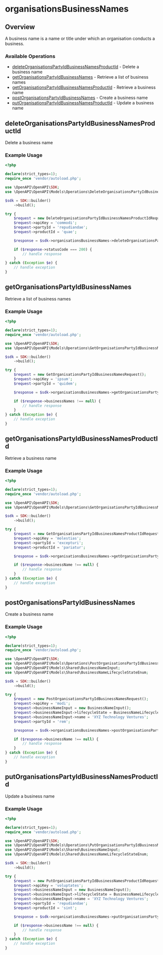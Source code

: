 # organisationsBusinessNames

## Overview

A business name is a name or title under which an organisation conducts a business.


### Available Operations

* [deleteOrganisationsPartyIdBusinessNamesProductId](#deleteorganisationspartyidbusinessnamesproductid) - Delete a business name
* [getOrganisationsPartyIdBusinessNames](#getorganisationspartyidbusinessnames) - Retrieve a list of business names
* [getOrganisationsPartyIdBusinessNamesProductId](#getorganisationspartyidbusinessnamesproductid) - Retrieve a business name
* [postOrganisationsPartyIdBusinessNames](#postorganisationspartyidbusinessnames) - Create a business name
* [putOrganisationsPartyIdBusinessNamesProductId](#putorganisationspartyidbusinessnamesproductid) - Update a business name

## deleteOrganisationsPartyIdBusinessNamesProductId

Delete a business name


### Example Usage

```php
<?php

declare(strict_types=1);
require_once 'vendor/autoload.php';

use \OpenAPI\OpenAPI\SDK;
use \OpenAPI\OpenAPI\Models\Operations\DeleteOrganisationsPartyIdBusinessNamesProductIdRequest;

$sdk = SDK::builder()
    ->build();

try {
    $request = new DeleteOrganisationsPartyIdBusinessNamesProductIdRequest();
    $request->apiKey = 'commodi';
    $request->partyId = 'repudiandae';
    $request->productId = 'quae';

    $response = $sdk->organisationsBusinessNames->deleteOrganisationsPartyIdBusinessNamesProductId($request);

    if ($response->statusCode === 200) {
        // handle response
    }
} catch (Exception $e) {
    // handle exception
}
```

## getOrganisationsPartyIdBusinessNames

Retrieve a list of business names

### Example Usage

```php
<?php

declare(strict_types=1);
require_once 'vendor/autoload.php';

use \OpenAPI\OpenAPI\SDK;
use \OpenAPI\OpenAPI\Models\Operations\GetOrganisationsPartyIdBusinessNamesRequest;

$sdk = SDK::builder()
    ->build();

try {
    $request = new GetOrganisationsPartyIdBusinessNamesRequest();
    $request->apiKey = 'ipsum';
    $request->partyId = 'quidem';

    $response = $sdk->organisationsBusinessNames->getOrganisationsPartyIdBusinessNames($request);

    if ($response->businessNames !== null) {
        // handle response
    }
} catch (Exception $e) {
    // handle exception
}
```

## getOrganisationsPartyIdBusinessNamesProductId

Retrieve a business name


### Example Usage

```php
<?php

declare(strict_types=1);
require_once 'vendor/autoload.php';

use \OpenAPI\OpenAPI\SDK;
use \OpenAPI\OpenAPI\Models\Operations\GetOrganisationsPartyIdBusinessNamesProductIdRequest;

$sdk = SDK::builder()
    ->build();

try {
    $request = new GetOrganisationsPartyIdBusinessNamesProductIdRequest();
    $request->apiKey = 'molestias';
    $request->partyId = 'excepturi';
    $request->productId = 'pariatur';

    $response = $sdk->organisationsBusinessNames->getOrganisationsPartyIdBusinessNamesProductId($request);

    if ($response->businessName !== null) {
        // handle response
    }
} catch (Exception $e) {
    // handle exception
}
```

## postOrganisationsPartyIdBusinessNames

Create a business name


### Example Usage

```php
<?php

declare(strict_types=1);
require_once 'vendor/autoload.php';

use \OpenAPI\OpenAPI\SDK;
use \OpenAPI\OpenAPI\Models\Operations\PostOrganisationsPartyIdBusinessNamesRequest;
use \OpenAPI\OpenAPI\Models\Shared\BusinessNameInput;
use \OpenAPI\OpenAPI\Models\Shared\BusinessNameLifecycleStateEnum;

$sdk = SDK::builder()
    ->build();

try {
    $request = new PostOrganisationsPartyIdBusinessNamesRequest();
    $request->apiKey = 'modi';
    $request->businessNameInput = new BusinessNameInput();
    $request->businessNameInput->lifecycleState = BusinessNameLifecycleStateEnum::ISSUED;
    $request->businessNameInput->name = 'XYZ Technology Ventures';
    $request->partyId = 'rem';

    $response = $sdk->organisationsBusinessNames->postOrganisationsPartyIdBusinessNames($request);

    if ($response->businessName !== null) {
        // handle response
    }
} catch (Exception $e) {
    // handle exception
}
```

## putOrganisationsPartyIdBusinessNamesProductId

Update a business name


### Example Usage

```php
<?php

declare(strict_types=1);
require_once 'vendor/autoload.php';

use \OpenAPI\OpenAPI\SDK;
use \OpenAPI\OpenAPI\Models\Operations\PutOrganisationsPartyIdBusinessNamesProductIdRequest;
use \OpenAPI\OpenAPI\Models\Shared\BusinessNameInput;
use \OpenAPI\OpenAPI\Models\Shared\BusinessNameLifecycleStateEnum;

$sdk = SDK::builder()
    ->build();

try {
    $request = new PutOrganisationsPartyIdBusinessNamesProductIdRequest();
    $request->apiKey = 'voluptates';
    $request->businessNameInput = new BusinessNameInput();
    $request->businessNameInput->lifecycleState = BusinessNameLifecycleStateEnum::APPROVED;
    $request->businessNameInput->name = 'XYZ Technology Ventures';
    $request->partyId = 'repudiandae';
    $request->productId = 'sint';

    $response = $sdk->organisationsBusinessNames->putOrganisationsPartyIdBusinessNamesProductId($request);

    if ($response->businessName !== null) {
        // handle response
    }
} catch (Exception $e) {
    // handle exception
}
```
